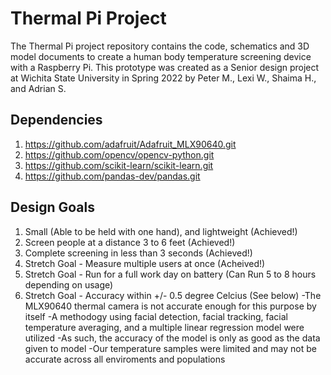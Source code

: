 # Thermal Pi Project
The Thermal Pi project repository contains the code, schematics and 3D model documents to create a human body temperature screening device with a Raspberry Pi.
This prototype was created as a Senior design project at Wichita State University in Spring 2022 by Peter M., Lexi W., Shaima H., and Adrian S.

## Dependencies

1) https://github.com/adafruit/Adafruit_MLX90640.git
2) https://github.com/opencv/opencv-python.git
3) https://github.com/scikit-learn/scikit-learn.git
4) https://github.com/pandas-dev/pandas.git

## Design Goals

1) Small (Able to be held with one hand), and lightweight (Achieved!)
2) Screen people at a distance 3 to 6 feet (Achieved!)
3) Complete screening in less than 3 seconds (Achieved!)
4) Stretch Goal - Measure multiple users at once (Acheived!)
5) Stretch Goal - Run for a full work day on battery (Can Run 5 to 8 hours depending on usage)
6) Stretch Goal - Accuracy within +/- 0.5 degree Celcius (See below)
    -The MLX90640 thermal camera is not accurate enough for this purpose by itself
    -A methodogy using facial detection, facial tracking, facial temperature averaging, and a multiple linear regression model were utilized
    -As such, the accuracy of the model is only as good as the data given to model
    -Our temperature samples were limited and may not be accurate across all enviroments and populations
